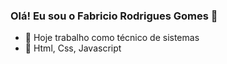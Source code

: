 ### Olá! Eu sou o Fabricio Rodrigues Gomes  👋

- 🔭 Hoje trabalho como técnico de sistemas
- 🌱 Html, Css, Javascript

